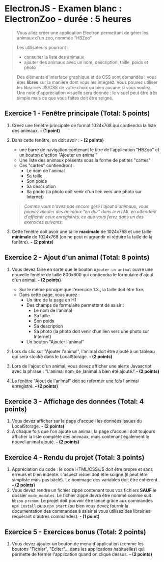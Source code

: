 # ElectronJS - Examen blanc : ElectronZoo - durée : 5 heures

> Vous allez créer une application Electron permettant de gérer les animaux d'un zoo, nommée "HBZoo"

> Les utilisateurs pourront :
> - consulter la liste des animaux
> - ajouter des animaux avec un nom, description, taille, poids et photo

> Des éléments d'interface graphique et de CSS sont demandés : vous êtes **libres** sur la manière dont vous les intégrez. Vous pouvez utiliser les librairies JS/CSS de votre choix ou bien aucune si vous voulez. Une note d'appréciation visuelle sera donnée : le visuel peut être très simple mais ce que vous faites doit être soigné.

## Exercice 1 - Fenêtre principale (Total: 5 points)

1. Créez une fenêtre principale de format 1024x768 qui contiendra la liste des animaux. **- (1 point)**
2. Dans cette fenêtre, on doit avoir : **- (2 points)**
    - une barre de navigation contenant le titre de l'application "HBZoo" et un bouton d'action "Ajouter un animal"
    - Une liste des animaux présents sous la forme de petites "cartes"
    - Ces "cartes" contiendront :
      - Le nom de l'animal
      - Sa taille
      - Son poids
      - Sa description
      - Sa photo (la photo doit venir d'un lien vers une photo sur Internet)

    > *Comme vous n'avez pas encore géré l'ajout d'animaux, vous pouvez ajouter des animaux "en dur" dans le HTML en attendant d'afficher ceux enregistrés, ce que vous ferez dans un des exercices suivants.*
3. Cette fenêtre doit avoir une taille **maximale** de 1024x768 et une taille **minimale** de 1024x768 (on ne peut ni agrandir ni réduire la taille de la fenêtre). **- (2 points)**

## Exercice 2 - Ajout d'un animal (Total: 8 points)

1. Vous devez faire en sorte que le bouton `Ajouter un animal` ouvre une nouvelle fenêtre de taille 800x600 qui contiendra le formulaire d'ajout d'un animal. **- (2 points)**
    - Sur le même principe que l'exercice 1.3., la taille doit être fixe.
    - Dans cette page, vous aurez :
      - Un titre de la page en H1
      - Des champs de formulaire permettant de saisir :
        - Le nom de l'animal
        - Sa taille
        - Son poids
        - Sa description
        - Sa photo (la photo doit venir d'un lien vers une photo sur Internet)
      - Un bouton "Ajouter l'animal"

2. Lors du clic sur "Ajouter l'animal", l'animal doit être ajouté à un tableau qui sera stocké dans le LocalStorage. **- (2 points)**

3. Lors de l'ajout d'un animal, vous devez afficher une alerte Javascript avec la phrase : "L'animal nom_de_lanimal a bien été ajouté." **- (2 points)**

4. La fenêtre "Ajout de l'animal" doit se refermer une fois l'animal enregistré. **- (2 points)**

## Exercice 3 - Affichage des données (Total: 4 points)

1. Vous devez afficher sur la page d'accueil les données issues du LocalStorage. **- (2 points)**
2. À chaque fois que l'on ajoute un animal, la page d'accueil doit toujours afficher la liste complète des animaux, mais contenant également le nouvel animal ajouté. **- (2 points)**

## Exercice 4 - Rendu du projet (Total: 3 points)

1. Appréciation du code : le code HTML/CSS/JS doit être propre et sans erreurs et bien indenté. L'aspect visuel doit être soigné (il peut être simpliste mais pas bâclé). Le nommage des variables doit être cohérent. **- (2 points)**
2. Vous devez rendre un fichier zippé contenant tous vos fichiers **SAUF** le dossier `node_modules`. Le fichier zippé devra être nommé comme suit : `hbzoo-prenom`. Le projet doit pouvoir être lancé grâce aux commandes `npm install` puis `npm start` (ou bien vous devez fournir la documentation des commandes à saisir si vous utilisez des librairies requérant d'autres commandes). **- (1 point)**

## Exercice 5 - Exercices bonus (Total: 2 points)

1. Vous devez ajouter un bouton de menu d'application (comme les boutons "Fichier", "Editer"... dans les applications habituelles) qui permette de fermer l'application quand on clique dessus. **- (2 points)**